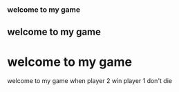 ### welcome to my game

## welcome to my game

# welcome to my game

welcome to my game
 when player 2 win player 1 don't die